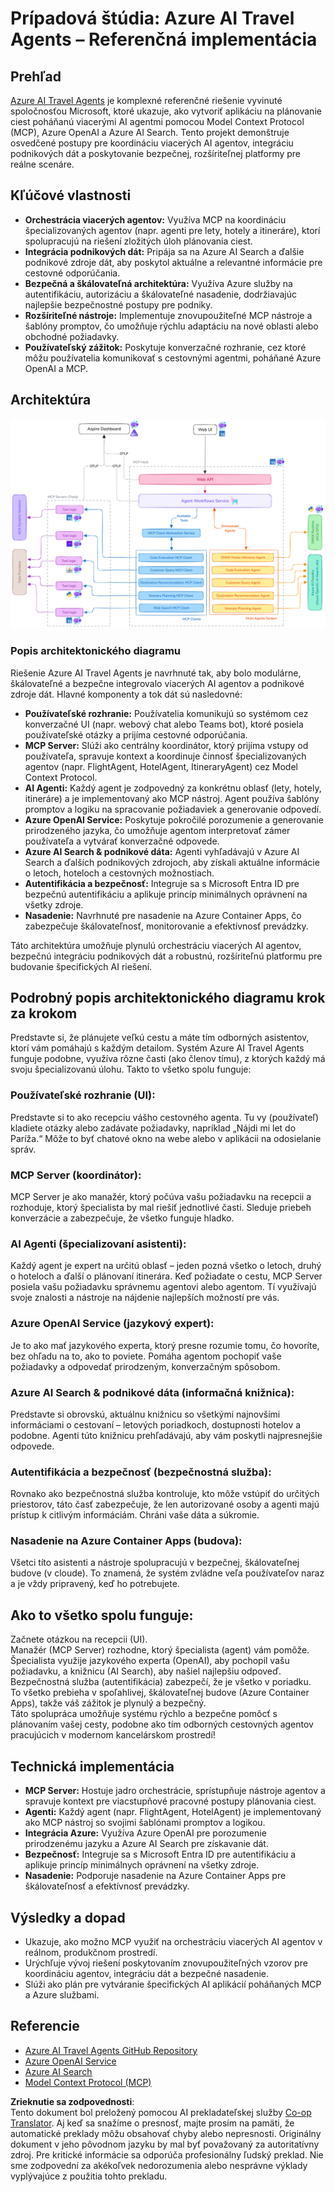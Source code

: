 <!--
CO_OP_TRANSLATOR_METADATA:
{
  "original_hash": "4d3415b9d2bf58bc69be07f945a69e07",
  "translation_date": "2025-05-20T23:43:31+00:00",
  "source_file": "09-CaseStudy/README.md",
  "language_code": "sk"
}
-->
# Prípadová štúdia: Azure AI Travel Agents – Referenčná implementácia

## Prehľad

[Azure AI Travel Agents](https://github.com/Azure-Samples/azure-ai-travel-agents) je komplexné referenčné riešenie vyvinuté spoločnosťou Microsoft, ktoré ukazuje, ako vytvoriť aplikáciu na plánovanie ciest poháňanú viacerými AI agentmi pomocou Model Context Protocol (MCP), Azure OpenAI a Azure AI Search. Tento projekt demonštruje osvedčené postupy pre koordináciu viacerých AI agentov, integráciu podnikových dát a poskytovanie bezpečnej, rozšíriteľnej platformy pre reálne scenáre.

## Kľúčové vlastnosti
- **Orchestrácia viacerých agentov:** Využíva MCP na koordináciu špecializovaných agentov (napr. agenti pre lety, hotely a itineráre), ktorí spolupracujú na riešení zložitých úloh plánovania ciest.
- **Integrácia podnikových dát:** Pripája sa na Azure AI Search a ďalšie podnikové zdroje dát, aby poskytol aktuálne a relevantné informácie pre cestovné odporúčania.
- **Bezpečná a škálovateľná architektúra:** Využíva Azure služby na autentifikáciu, autorizáciu a škálovateľné nasadenie, dodržiavajúc najlepšie bezpečnostné postupy pre podniky.
- **Rozšíriteľné nástroje:** Implementuje znovupoužiteľné MCP nástroje a šablóny promptov, čo umožňuje rýchlu adaptáciu na nové oblasti alebo obchodné požiadavky.
- **Používateľský zážitok:** Poskytuje konverzačné rozhranie, cez ktoré môžu používatelia komunikovať s cestovnými agentmi, poháňané Azure OpenAI a MCP.

## Architektúra
![Architecture](https://raw.githubusercontent.com/Azure-Samples/azure-ai-travel-agents/main/docs/ai-travel-agents-architecture-diagram.png)

### Popis architektonického diagramu

Riešenie Azure AI Travel Agents je navrhnuté tak, aby bolo modulárne, škálovateľné a bezpečne integrovalo viacerých AI agentov a podnikové zdroje dát. Hlavné komponenty a tok dát sú nasledovné:

- **Používateľské rozhranie:** Používatelia komunikujú so systémom cez konverzačné UI (napr. webový chat alebo Teams bot), ktoré posiela používateľské otázky a prijíma cestovné odporúčania.
- **MCP Server:** Slúži ako centrálny koordinátor, ktorý prijíma vstupy od používateľa, spravuje kontext a koordinuje činnosť špecializovaných agentov (napr. FlightAgent, HotelAgent, ItineraryAgent) cez Model Context Protocol.
- **AI Agenti:** Každý agent je zodpovedný za konkrétnu oblasť (lety, hotely, itineráre) a je implementovaný ako MCP nástroj. Agent používa šablóny promptov a logiku na spracovanie požiadaviek a generovanie odpovedí.
- **Azure OpenAI Service:** Poskytuje pokročilé porozumenie a generovanie prirodzeného jazyka, čo umožňuje agentom interpretovať zámer používateľa a vytvárať konverzačné odpovede.
- **Azure AI Search & podnikové dáta:** Agenti vyhľadávajú v Azure AI Search a ďalších podnikových zdrojoch, aby získali aktuálne informácie o letoch, hoteloch a cestovných možnostiach.
- **Autentifikácia a bezpečnosť:** Integruje sa s Microsoft Entra ID pre bezpečnú autentifikáciu a aplikuje princíp minimálnych oprávnení na všetky zdroje.
- **Nasadenie:** Navrhnuté pre nasadenie na Azure Container Apps, čo zabezpečuje škálovateľnosť, monitorovanie a efektívnosť prevádzky.

Táto architektúra umožňuje plynulú orchestráciu viacerých AI agentov, bezpečnú integráciu podnikových dát a robustnú, rozšíriteľnú platformu pre budovanie špecifických AI riešení.

## Podrobný popis architektonického diagramu krok za krokom
Predstavte si, že plánujete veľkú cestu a máte tím odborných asistentov, ktorí vám pomáhajú s každým detailom. Systém Azure AI Travel Agents funguje podobne, využíva rôzne časti (ako členov tímu), z ktorých každý má svoju špecializovanú úlohu. Takto to všetko spolu funguje:

### Používateľské rozhranie (UI):
Predstavte si to ako recepciu vášho cestovného agenta. Tu vy (používateľ) kladiete otázky alebo zadávate požiadavky, napríklad „Nájdi mi let do Paríža.“ Môže to byť chatové okno na webe alebo v aplikácii na odosielanie správ.

### MCP Server (koordinátor):
MCP Server je ako manažér, ktorý počúva vašu požiadavku na recepcii a rozhoduje, ktorý špecialista by mal riešiť jednotlivé časti. Sleduje priebeh konverzácie a zabezpečuje, že všetko funguje hladko.

### AI Agenti (špecializovaní asistenti):
Každý agent je expert na určitú oblasť – jeden pozná všetko o letoch, druhý o hoteloch a ďalší o plánovaní itinerára. Keď požiadate o cestu, MCP Server posiela vašu požiadavku správnemu agentovi alebo agentom. Tí využívajú svoje znalosti a nástroje na nájdenie najlepších možností pre vás.

### Azure OpenAI Service (jazykový expert):
Je to ako mať jazykového experta, ktorý presne rozumie tomu, čo hovoríte, bez ohľadu na to, ako to poviete. Pomáha agentom pochopiť vaše požiadavky a odpovedať prirodzeným, konverzačným spôsobom.

### Azure AI Search & podnikové dáta (informačná knižnica):
Predstavte si obrovskú, aktuálnu knižnicu so všetkými najnovšími informáciami o cestovaní – letových poriadkoch, dostupnosti hotelov a podobne. Agenti túto knižnicu prehľadávajú, aby vám poskytli najpresnejšie odpovede.

### Autentifikácia a bezpečnosť (bezpečnostná služba):
Rovnako ako bezpečnostná služba kontroluje, kto môže vstúpiť do určitých priestorov, táto časť zabezpečuje, že len autorizované osoby a agenti majú prístup k citlivým informáciám. Chráni vaše dáta a súkromie.

### Nasadenie na Azure Container Apps (budova):
Všetci títo asistenti a nástroje spolupracujú v bezpečnej, škálovateľnej budove (v cloude). To znamená, že systém zvládne veľa používateľov naraz a je vždy pripravený, keď ho potrebujete.

## Ako to všetko spolu funguje:

Začnete otázkou na recepcii (UI).  
Manažér (MCP Server) rozhodne, ktorý špecialista (agent) vám pomôže.  
Špecialista využije jazykového experta (OpenAI), aby pochopil vašu požiadavku, a knižnicu (AI Search), aby našiel najlepšiu odpoveď.  
Bezpečnostná služba (autentifikácia) zabezpečí, že je všetko v poriadku.  
To všetko prebieha v spoľahlivej, škálovateľnej budove (Azure Container Apps), takže váš zážitok je plynulý a bezpečný.  
Táto spolupráca umožňuje systému rýchlo a bezpečne pomôcť s plánovaním vašej cesty, podobne ako tím odborných cestovných agentov pracujúcich v modernom kancelárskom prostredí!

## Technická implementácia
- **MCP Server:** Hostuje jadro orchestrácie, sprístupňuje nástroje agentov a spravuje kontext pre viacstupňové pracovné postupy plánovania ciest.
- **Agenti:** Každý agent (napr. FlightAgent, HotelAgent) je implementovaný ako MCP nástroj so svojimi šablónami promptov a logikou.
- **Integrácia Azure:** Využíva Azure OpenAI pre porozumenie prirodzenému jazyku a Azure AI Search pre získavanie dát.
- **Bezpečnosť:** Integruje sa s Microsoft Entra ID pre autentifikáciu a aplikuje princíp minimálnych oprávnení na všetky zdroje.
- **Nasadenie:** Podporuje nasadenie na Azure Container Apps pre škálovateľnosť a efektívnosť prevádzky.

## Výsledky a dopad
- Ukazuje, ako možno MCP využiť na orchestráciu viacerých AI agentov v reálnom, produkčnom prostredí.
- Urýchľuje vývoj riešení poskytovaním znovupoužiteľných vzorov pre koordináciu agentov, integráciu dát a bezpečné nasadenie.
- Slúži ako plán pre vytváranie špecifických AI aplikácií poháňaných MCP a Azure službami.

## Referencie
- [Azure AI Travel Agents GitHub Repository](https://github.com/Azure-Samples/azure-ai-travel-agents)
- [Azure OpenAI Service](https://azure.microsoft.com/en-us/products/ai-services/openai-service/)
- [Azure AI Search](https://azure.microsoft.com/en-us/products/ai-services/ai-search/)
- [Model Context Protocol (MCP)](https://modelcontextprotocol.io/)

**Zrieknutie sa zodpovednosti**:  
Tento dokument bol preložený pomocou AI prekladateľskej služby [Co-op Translator](https://github.com/Azure/co-op-translator). Aj keď sa snažíme o presnosť, majte prosím na pamäti, že automatické preklady môžu obsahovať chyby alebo nepresnosti. Originálny dokument v jeho pôvodnom jazyku by mal byť považovaný za autoritatívny zdroj. Pre kritické informácie sa odporúča profesionálny ľudský preklad. Nie sme zodpovední za akékoľvek nedorozumenia alebo nesprávne výklady vyplývajúce z použitia tohto prekladu.